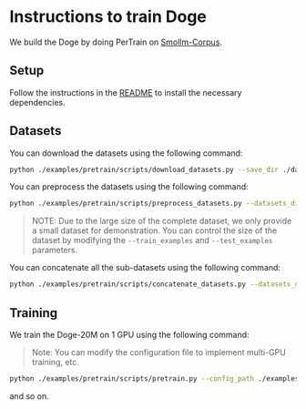 # Instructions to train Doge

We build the Doge by doing PerTrain on [Smollm-Corpus](https://huggingface.co/datasets/HuggingFaceTB/smollm-corpus).

## Setup

Follow the instructions in the [README](../README.md) to install the necessary dependencies.

## Datasets

You can download the datasets using the following command:

```bash
python ./examples/pretrain/scripts/download_datasets.py --save_dir ./datasets --cache_dir ./cache --num_proc 1
```

You can preprocess the datasets using the following command:

```bash
python ./examples/pretrain/scripts/preprocess_datasets.py --datasets_dir ./datasets --save_dir ./datasets --tokenizer_path ./examples/tokenizer --train_examples 128000000 --test_examples 1000 --max_length 2048 --num_proc 16
```

>NOTE: Due to the large size of the complete dataset, we only provide a small dataset for demonstration. You can control the size of the dataset by modifying the `--train_examples` and `--test_examples` parameters.

You can concatenate all the sub-datasets using the following command:

```bash
python ./examples/pretrain/scripts/concatenate_datasets.py --datasets_dir ./datasets --save_dir ./datasets --train_examples 128000000 --test_examples 1000 --num_proc 16
```

## Training

We train the Doge-20M on 1 GPU using the following command:

> Note: You can modify the configuration file to implement multi-GPU training, etc.

```bash
python ./examples/pretrain/scripts/pretrain.py --config_path ./examples/pretrain/configs/Doge-20M.yaml --logging_dir ./logs --output_dir ./results --tokenizer_path ./examples/tokenizer --resume_from_checkpoint <path_to_checkpoint>
```

and so on.